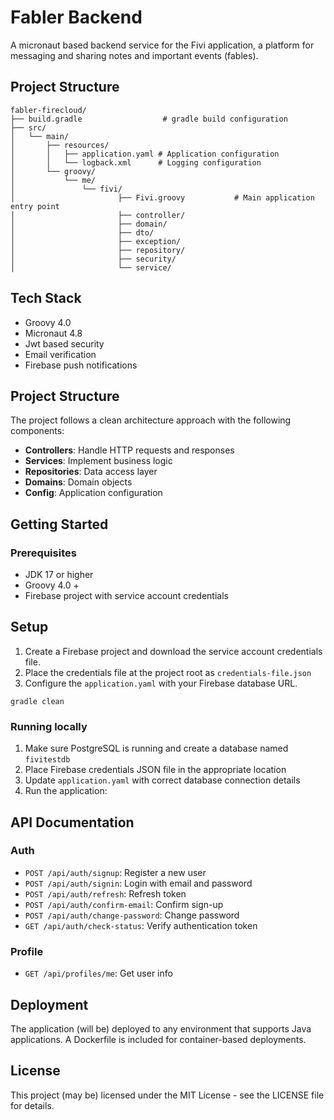 # Fabler Backend

A micronaut based backend service for the Fivi application, a platform for messaging and sharing notes and important events (fables).

## Project Structure

```
fabler-firecloud/
├── build.gradle                  # gradle build configuration
├── src/
│   └── main/
│       ├── resources/
│       │   ├── application.yaml # Application configuration
│       │   └── logback.xml      # Logging configuration
│       └── groovy/
│           └── me/
│               └── fivi/
│                       ├── Fivi.groovy           # Main application entry point
│                       ├── controller/
│                       ├── domain/
│                       ├── dto/
│                       ├── exception/
│                       ├── repository/
│                       ├── security/
│                       └── service/
```

## Tech Stack

- Groovy 4.0
- Micronaut 4.8
- Jwt based security
- Email verification
- Firebase push notifications

## Project Structure

The project follows a clean architecture approach with the following components:

- **Controllers**: Handle HTTP requests and responses
- **Services**: Implement business logic
- **Repositories**: Data access layer
- **Domains**: Domain objects
- **Config**: Application configuration

## Getting Started

### Prerequisites
- JDK 17 or higher
- Groovy 4.0 +
- Firebase project with service account credentials


## Setup

1. Create a Firebase project and download the service account credentials file.
2. Place the credentials file at the project root as `credentials-file.json`
3. Configure the `application.yaml` with your Firebase database URL.
```
gradle clean
```

### Running locally
1. Make sure PostgreSQL is running and create a database named `fivitestdb`
2. Place Firebase credentials JSON file in the appropriate location
3. Update `application.yaml` with correct database connection details
4. Run the application:

## API Documentation

### Auth
- `POST /api/auth/signup`: Register a new user
- `POST /api/auth/signin`: Login with email and password
- `POST /api/auth/refresh`: Refresh token
- `POST /api/auth/confirm-email`: Confirm sign-up
- `POST /api/auth/change-password`: Change password
- `GET /api/auth/check-status`: Verify authentication token

### Profile
- `GET /api/profiles/me`: Get user info

## Deployment
The application (will be) deployed to any environment that supports Java applications. A Dockerfile is included for container-based deployments.

## License
This project (may be) licensed under the MIT License - see the LICENSE file for details.
